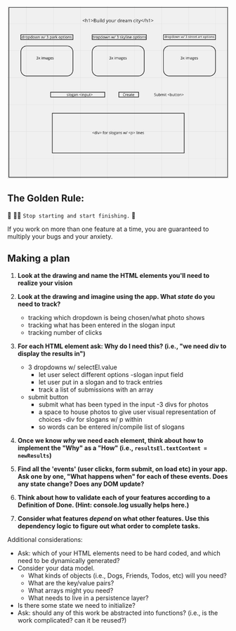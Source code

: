 ![wireframe for shell-game](./assets/city-builder-wireframe.png)


## The Golden Rule:

🦸 🦸‍♂️ `Stop starting and start finishing.` 🏁

If you work on more than one feature at a time, you are guaranteed to multiply your bugs and your anxiety.

## Making a plan

<!-- 1. **Make a drawing of your app. Simple "wireframes"** -->
1. **Look at the drawing and name the HTML elements you'll need to realize your vision**
    <!-- - 3 dropdowns w/ selectEl.value
    <!-- -slogan input field DONE
    - submit button
    -3 divs for photos -->
    <!-- -div for slogans w/ p within -->
1. **Look at the drawing and imagine using the app. What _state_ do you need to track?**
    - tracking which dropdown is being chosen/what photo shows
    - tracking what has been entered in the slogan input
    - tracking number of clicks
1. **For each HTML element ask: Why do I need this? (i.e., "we need div to display the results in")**
    - 3 dropdowns w/ selectEl.value
        - let user select different options
    -slogan input field 
        - let user put in a slogan and to track entries
        - track a list of submissions with an array
    - submit button
        - submit what has been typed in the input
    -3 divs for photos
        - a space to house photos to give user visual representation of choices
    -div for slogans w/ p within
        - so words can be entered in/compile list of slogans
1. **Once we know _why_ we need each element, think about how to implement the "Why" as a "How" (i.e., `resultsEl.textContent = newResults`)**

1. **Find all the 'events' (user clicks, form submit, on load etc) in your app. Ask one by one, "What happens when" for each of these events. Does any state change? Does any DOM update?**

1. **Think about how to validate each of your features according to a Definition of Done. (Hint: console.log usually helps here.)**

1. **Consider what features _depend_ on what other features. Use this dependency logic to figure out what order to complete tasks.**





Additional considerations:

-   Ask: which of your HTML elements need to be hard coded, and which need to be dynamically generated?
-   Consider your data model.
    -   What kinds of objects (i.e., Dogs, Friends, Todos, etc) will you need?
    -   What are the key/value pairs?
    -   What arrays might you need?
    -   What needs to live in a persistence layer?
-   Is there some state we need to initialize?
-   Ask: should any of this work be abstracted into functions? (i.e., is the work complicated? can it be reused?)
